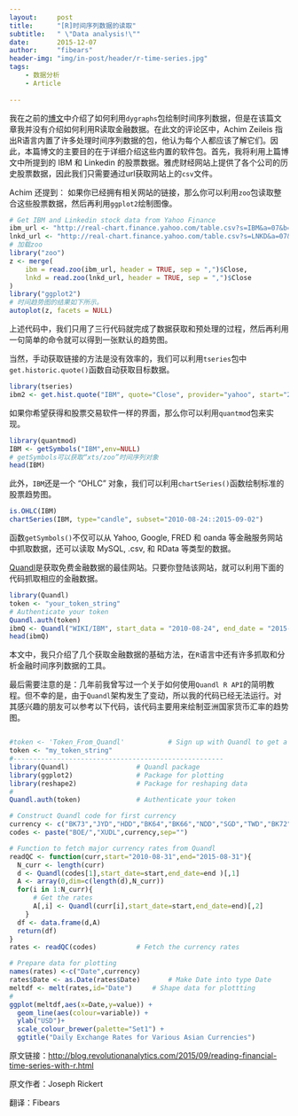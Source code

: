 ```yaml
---
layout:     post
title:      "[R]时间序列数据的读取"
subtitle:   " \"Data analysis!\""
date:       2015-12-07
author:     "fibears"
header-img: "img/in-post/header/r-time-series.jpg"
tags:
    - 数据分析
    - Article
    
---
```


我在之前的[博文](http://blog.revolutionanalytics.com/2015/08/plotting-time-series-in-r.html)中介绍了如何利用`dygraphs`包绘制时间序列数据，但是在该篇文章我并没有介绍如何利用R读取金融数据。在此文的评论区中，Achim Zeileis 指出R语言内置了许多处理时间序列数据的包，他认为每个人都应该了解它们。因此，本篇博文的主要目的在于详细介绍这些内置的软件包。首先，我将利用上篇博文中所提到的 IBM 和 Linkedin 的股票数据。雅虎财经网站上提供了各个公司的历史股票数据，因此我们只需要通过url获取网站上的`csv`文件。

Achim 还提到：
	如果你已经拥有相关网站的链接，那么你可以利用`zoo`包读取整合这些股票数据，然后再利用`ggplot2`绘制图像。

```r
# Get IBM and Linkedin stock data from Yahoo Finance
ibm_url <- "http://real-chart.finance.yahoo.com/table.csv?s=IBM&a=07&b=24&c=2010&d=07&e=24&f=2015&g=d&ignore=.csv"
lnkd_url <- "http://real-chart.finance.yahoo.com/table.csv?s=LNKD&a=07&b=24&c=2010&d=07&e=24&f=2015&g=d&ignore=.csv"
# 加载zoo
library("zoo")
z <- merge(
	ibm = read.zoo(ibm_url, header = TRUE, sep = ",")$Close,
	lnkd = read.zoo(lnkd_url, header = TRUE, sep = ",")$Close
)
library("ggplot2")
# 时间趋势图的结果如下所示。
autoplot(z, facets = NULL)
```

上述代码中，我们只用了三行代码就完成了数据获取和预处理的过程，然后再利用一句简单的命令就可以得到一张默认的趋势图。

当然，手动获取链接的方法是没有效率的，我们可以利用`tseries`包中`get.historic.quote()`函数自动获取目标数据。

```r
library(tseries)
ibm2 <- get.hist.quote("IBM", quote="Close", provider="yahoo", start="2010-08-24", end="2015-09-02",retclass="zoo")
```

如果你希望获得和股票交易软件一样的界面，那么你可以利用`quantmod`包来实现。

```r
library(quantmod)
IBM <- getSymbols("IBM",env=NULL)
# getSymbols可以获取“xts/zoo”时间序列对象
head(IBM)
```

此外，`IBM`还是一个 “OHLC” 对象，我们可以利用`chartSeries()`函数绘制标准的股票趋势图。

```r
is.OHLC(IBM)
chartSeries(IBM, type="candle", subset="2010-08-24::2015-09-02")
```

函数`getSymbols()`不仅可以从 Yahoo, Google, FRED 和 oanda 等金融服务网站中抓取数据，还可以读取 MySQL, .csv, 和 RData 等类型的数据。

[Quandl](https://www.quandl.com)是获取免费金融数据的最佳网站。只要你登陆该网站，就可以利用下面的代码抓取相应的金融数据。

```r
library(Quandl)
token <- "your_token_string"
# Authenticate your token
Quandl.auth(token) 
ibmQ <- Quandl("WIKI/IBM", start_data = "2010-08-24", end_date = "2015-09-03")
head(ibmQ)

```

本文中，我只介绍了几个获取金融数据的基础方法，在`R`语言中还有许多抓取和分析金融时间序列数据的工具。

最后需要注意的是：几年前我曾写过一个关于如何使用`Quandl R API`的简明教程。但不幸的是，由于`Quandl`架构发生了变动，所以我的代码已经无法运行。对其感兴趣的朋友可以参考以下代码，该代码主要用来绘制亚洲国家货币汇率的趋势图。

```r

#token <- 'Token_From_Quandl'			# Sign up with Quandl to get a token
token <- "my_token_string"
#-----------------------------------------------------
library(Quandl)					# Quandl package
library(ggplot2)				# Package for plotting
library(reshape2)				# Package for reshaping data
#
Quandl.auth(token)				# Authenticate your token

# Construct Quandl code for first currency
currency <- c("BK73","JYD","HDD","BK64","BK66","NDD","SGD","TWD","BK72")
codes <- paste("BOE/","XUDL",currency,sep="")

# Function to fetch major currency rates from Quandl
readQC <- function(curr,start="2010-08-31",end="2015-08-31"){
  N_curr <- length(curr)
  d <- Quandl(codes[1],start_date=start,end_date=end )[,1]
  A <- array(0,dim=c(length(d),N_curr))
  for(i in 1:N_curr){
      # Get the rates
      A[,i] <- Quandl(curr[i],start_date=start,end_date=end)[,2]
    }
  df <- data.frame(d,A)
  return(df)
}
rates <- readQC(codes)			# Fetch the currency rates

# Prepare data for plotting
names(rates) <-c("Date",currency)
rates$Date <- as.Date(rates$Date)		# Make Date into type Date
meltdf <- melt(rates,id="Date")		# Shape data for plottting
#
ggplot(meltdf,aes(x=Date,y=value)) + 
  geom_line(aes(colour=variable)) +
  ylab("USD")+
  scale_colour_brewer(palette="Set1") +
  ggtitle("Daily Exchange Rates for Various Asian Currencies") 

```

原文链接：http://blog.revolutionanalytics.com/2015/09/reading-financial-time-series-with-r.html

原文作者：Joseph Rickert

翻译：Fibears




